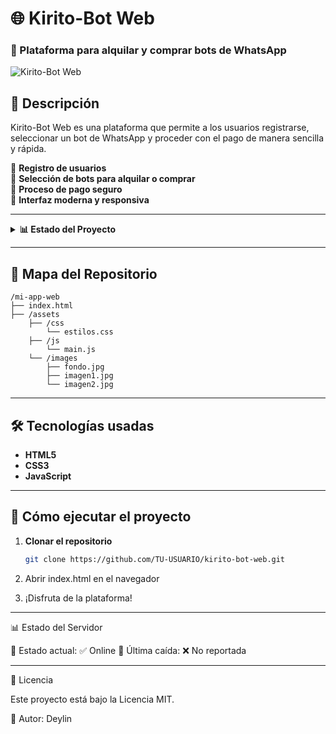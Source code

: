 # 🌐 Kirito-Bot Web

### 🚀 Plataforma para alquilar y comprar bots de WhatsApp

![Kirito-Bot Web](https://qu.ax/JbNrT.jpg)

## 📌 Descripción
Kirito-Bot Web es una plataforma que permite a los usuarios registrarse, seleccionar un bot de WhatsApp y proceder con el pago de manera sencilla y rápida.

🔹 **Registro de usuarios**  
🔹 **Selección de bots para alquilar o comprar**  
🔹 **Proceso de pago seguro**  
🔹 **Interfaz moderna y responsiva**  

---

<details>
 <summary><b>📊  Estado del Proyecto </b></summary>

🟢 **En desarrollo** – Se están añadiendo nuevas funcionalidades y mejoras.  

### 🔄 Última actualización  
📅 **Fecha:** `25 de febrero de 2025`  
📌 **Cambios recientes:**  
✔️ Mejoras en la interfaz de usuario  
✔️ Optimización del proceso de pago  

</details>

---

## 📂 Mapa del Repositorio

```
/mi-app-web
├── index.html
├── /assets
    ├── /css
        └── estilos.css
    ├── /js
        └── main.js
    └── /images
        ├── fondo.jpg
        ├── imagen1.jpg
        └── imagen2.jpg
```
---

## 🛠️ Tecnologías usadas
- **HTML5**  
- **CSS3**  
- **JavaScript**  

---

## 🚀 Cómo ejecutar el proyecto
1. **Clonar el repositorio**  
   ```bash
   git clone https://github.com/TU-USUARIO/kirito-bot-web.git

2. Abrir index.html en el navegador


3. ¡Disfruta de la plataforma!




---

📊 Estado del Servidor

🔵 Estado actual: ✅ Online
📌 Última caída: ❌ No reportada


---

📄 Licencia

Este proyecto está bajo la Licencia MIT.

📌 Autor: Deylin

